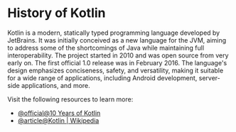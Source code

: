 # History of Kotlin

Kotlin is a modern, statically typed programming language developed by JetBrains. It was initially conceived as a new language for the JVM, aiming to address some of the shortcomings of Java while maintaining full interoperability. The project started in 2010 and was open source from very early on. The first official 1.0 release was in February 2016. The language's design emphasizes conciseness, safety, and versatility, making it suitable for a wide range of applications, including Android development, server-side applications, and more.

Visit the following resources to learn more:

- [@official@10 Years of Kotlin](https://kotlinlang.org/lp/10yearsofkotlin/past/)
- [@article@Kotlin | Wikipedia](https://en.wikipedia.org/wiki/Kotlin_(programming_language))
